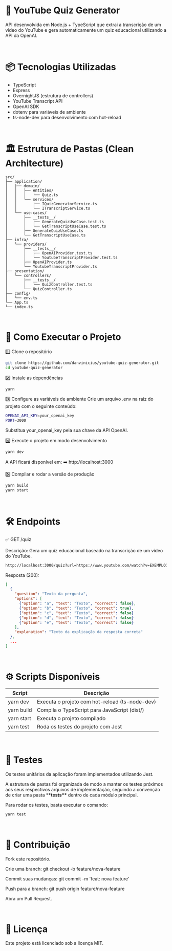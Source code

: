 # 🎯 YouTube Quiz Generator

API desenvolvida em Node.js + TypeScript que extrai a transcrição de um vídeo do YouTube e gera automaticamente um quiz educacional utilizando a API da OpenAI.

<br>

# 📦 Tecnologias Utilizadas

- TypeScript
- Express
- OvernightJS (estrutura de controllers)
- YouTube Transcript API
- OpenAI SDK
- dotenv para variáveis de ambiente
- ts-node-dev para desenvolvimento com hot-reload

<br>

# 🏛️ Estrutura de Pastas (Clean Architecture)

```pgsql
src/
├── application/
│   ├── domain/
│   │   ├── entities/
│   │   │   └── Quiz.ts
│   │   └── services/
│   │       ├── IQuizGeneratorService.ts
│   │       └── ITranscriptService.ts
│   └── use-cases/
│       ├── __tests__/
│       │   ├── GenerateQuizUseCase.test.ts
│       │   └── GetTranscriptUseCase.test.ts
│       ├── GenerateQuizUseCase.ts
│       └── GetTranscriptUseCase.ts
├── infra/
│   └── providers/
│       ├── __tests__/
│       │   ├── OpenAIProvider.test.ts
│       │   └── YoutubeTranscriptProvider.test.ts
│       ├── OpenAIProvider.ts
│       └── YoutubeTranscriptProvider.ts
├── presentation/
│   └── controllers/
│       ├── __tests__/
│       │   └── QuizController.test.ts
│       └── QuizController.ts
├── config/
│   └── env.ts
└── App.ts
└── index.ts

```

<br>

# 🚀 Como Executar o Projeto

1️⃣ Clone o repositório

```bash
git clone https://github.com/danvinicius/youtube-quiz-generator.git
cd youtube-quiz-generator
```

2️⃣ Instale as dependências

```bash
yarn
```

3️⃣ Configure as variáveis de ambiente
Crie um arquivo .env na raiz do projeto com o seguinte conteúdo:

```bash
OPENAI_API_KEY=your_openai_key
PORT=3000
```

Substitua your_openai_key pela sua chave da API OpenAI.

4️⃣ Execute o projeto em modo desenvolvimento

```bash
yarn dev
```

A API ficará disponível em:
➡️ http://localhost:3000

5️⃣ Compilar e rodar a versão de produção

```bash
yarn build
yarn start
```

<br>

# 🛠️ Endpoints

✅ GET /quiz
<br><br>
Descrição: Gera um quiz educacional baseado na transcrição de um vídeo do YouTube.

```bash
http://localhost:3000/quiz?url=https://www.youtube.com/watch?v=EXEMPLO123
```

Resposta (200):

```json
[
  {
    "question": "Texto da pergunta",
    "options": [
      {"option": "a", "text": "Texto", "correct": false},
      {"option": "b", "text": "Texto", "correct": true},
      {"option": "c", "text": "Texto", "correct": false}
      {"option": "d", "text": "Texto", "correct": false}
      {"option": "e", "text": "Texto", "correct": false}
    ],
    "explanation": "Texto da explicação da resposta correta"
  },
  ...
]
```

<br>

# ⚙️ Scripts Disponíveis

| Script     | Descrição                                      |
| ---------- | ---------------------------------------------- |
| yarn dev   | Executa o projeto com hot-reload (ts-node-dev) |
| yarn build | Compila o TypeScript para JavaScript (dist/)   |
| yarn start | Executa o projeto compilado                    |
| yarn test  | Roda os testes do projeto com Jest             |

<br>

# 🧪 Testes

Os testes unitários da aplicação foram implementados utilizando Jest.

A estrutura de pastas foi organizada de modo a manter os testes próximos aos seus respectivos arquivos de implementação, seguindo a convenção de criar uma pasta \***\*tests\*\*** dentro de cada módulo principal.

Para rodar os testes, basta executar o comando:

```bash
yarn test
```

<br>

# 🤝 Contribuição

Fork este repositório.

Crie uma branch: git checkout -b feature/nova-feature

Commit suas mudanças: git commit -m 'feat: nova feature'

Push para a branch: git push origin feature/nova-feature

Abra um Pull Request.

<br>

# 📝 Licença

Este projeto está licenciado sob a licença MIT.
